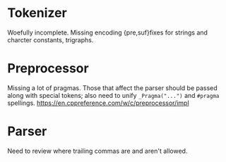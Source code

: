 # Tokenizer
Woefully incomplete. Missing encoding {pre,suf}fixes for strings and
charcter constants, trigraphs.

# Preprocessor
Missing a lot of pragmas. Those that affect the parser should be passed
along with special tokens; also need to unify `_Pragma("...")` and
`#pragma` spellings. https://en.cppreference.com/w/c/preprocessor/impl

# Parser
Need to review where trailing commas are and aren't allowed.

